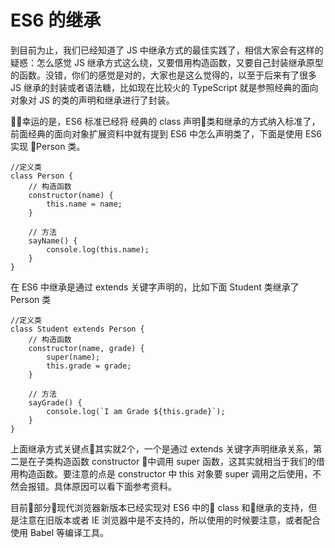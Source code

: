 # ES6 的继承

到目前为止，我们已经知道了 JS 中继承方式的最佳实践了，相信大家会有这样的疑惑：怎么感觉 JS 继承方式这么绕，又要借用构造函数，又要自己封装继承原型的函数。没错，你们的感觉是对的，大家也是这么觉得的，以至于后来有了很多 JS 继承的封装或者语法糖，比如现在比较火的 TypeScript 就是参照经典的面向对象对 JS 的类的声明和继承进行了封装。

幸运的是，ES6 标准已经将 经典的 class 声明类和继承的方式纳入标准了，前面经典的面向对象扩展资料中就有提到 ES6 中怎么声明类了，下面是使用 ES6 实现 Person 类。

```
//定义类
class Person {
    // 构造函数
    constructor(name) {
        this.name = name;
    }

    // 方法
    sayName() {
        console.log(this.name);
    }
}
```

在 ES6 中继承是通过 extends 关键字声明的，比如下面 Student 类继承了 Person 类

```
//定义类
class Student extends Person {
    // 构造函数
    constructor(name, grade) {
        super(name);
        this.grade = grade;
    }

    // 方法
    sayGrade() {
        console.log(`I am Grade ${this.grade}`);
    }
}

```
上面继承方式关键点其实就2个，一个是通过 extends 关键字声明继承关系，第二是在子类构造函数 constructor 中调用 super 函数，这其实就相当于我们的借用构造函数。要注意的点是 constructor 中 this 对象要 super 调用之后使用，不然会报错。具体原因可以看下面参考资料。

目前部分现代浏览器新版本已经实现对 ES6 中的 class 和继承的支持，但是注意在旧版本或者 IE 浏览器中是不支持的，所以使用的时候要注意，或者配合使用 Babel 等编译工具。